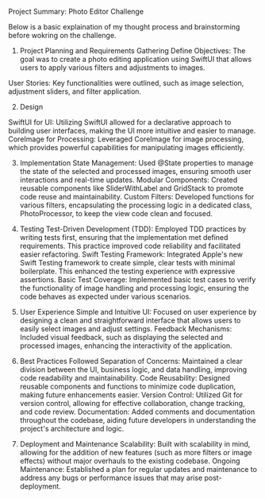 Project Summary: Photo Editor Challenge

Below is a basic explaination of my thought process and brainstorming before wokring on the challenge.


1. Project Planning and Requirements Gathering
Define Objectives: The goal was to create a photo editing application using SwiftUI that allows users to apply various filters and adjustments to images.

User Stories: Key functionalities were outlined, such as image selection, adjustment sliders, and filter application.

2. Design

SwiftUI for UI: Utilizing SwiftUI allowed for a declarative approach to building user interfaces, making the UI more intuitive and easier to manage.
CoreImage for Processing: Leveraged CoreImage for image processing, which provides powerful capabilities for manipulating images efficiently.

3. Implementation
State Management: Used @State properties to manage the state of the selected and processed images, ensuring smooth user interactions and real-time updates.
Modular Components: Created reusable components like SliderWithLabel and GridStack to promote code reuse and maintainability.
Custom Filters: Developed functions for various filters, encapsulating the processing logic in a dedicated class, PhotoProcessor, to keep the view code clean and focused.

4. Testing
Test-Driven Development (TDD): Employed TDD practices by writing tests first, ensuring that the implementation met defined requirements. This practice improved code reliability and facilitated easier refactoring.
Swift Testing Framework: Integrated Apple's new Swift Testing framework to create simple, clear tests with minimal boilerplate. This enhanced the testing experience with expressive assertions.
Basic Test Coverage: Implemented basic test cases to verify the functionality of image handling and processing logic, ensuring the code behaves as expected under various scenarios.

5. User Experience
Simple and Intuitive UI: Focused on user experience by designing a clean and straightforward interface that allows users to easily select images and adjust settings.
Feedback Mechanisms: Included visual feedback, such as displaying the selected and processed images, enhancing the interactivity of the application.

6. Best Practices Followed
Separation of Concerns: Maintained a clear division between the UI, business logic, and data handling, improving code readability and maintainability.
Code Reusability: Designed reusable components and functions to minimize code duplication, making future enhancements easier.
Version Control: Utilized Git for version control, allowing for effective collaboration, change tracking, and code review.
Documentation: Added comments and documentation throughout the codebase, aiding future developers in understanding the project's architecture and logic.

7. Deployment and Maintenance
Scalability: Built with scalability in mind, allowing for the addition of new features (such as more filters or image effects) without major overhauls to the existing codebase.
Ongoing Maintenance: Established a plan for regular updates and maintenance to address any bugs or performance issues that may arise post-deployment.
